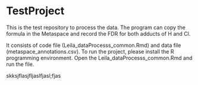 # TestProject
 This is the test repository to process the data. The program can copy the formula in the Metaspace and record the FDR for both adducts of H and Cl.
 
 It consists of code file (Leila_dataProcesss_common.Rmd) and data file (metaspace_annotations.csv). To run the project, please install the R programming environment. Open the Leila_dataProcesss_common.Rmd and run the file.


skksjflasjfljaslfjasl;fjas
